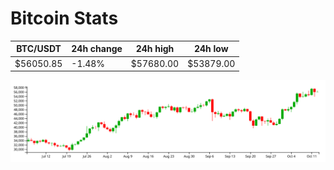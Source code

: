 # Bitcoin Stats

BTC/USDT|24h change|24h high|24h low|
|---|---|---|---|
|$56050.85|-1.48%|$57680.00|$53879.00|

<img src="./chart.svg">
